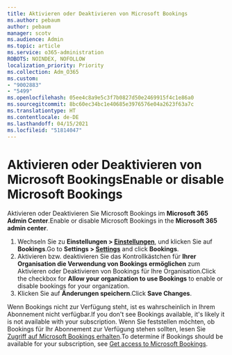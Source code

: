 ```yaml
---
title: Aktivieren oder Deaktivieren von Microsoft Bookings
ms.author: pebaum
author: pebaum
manager: scotv
ms.audience: Admin
ms.topic: article
ms.service: o365-administration
ROBOTS: NOINDEX, NOFOLLOW
localization_priority: Priority
ms.collection: Adm_O365
ms.custom:
- "9002883"
- "5499"
ms.openlocfilehash: 05ee4c8a9e5c3f7b0827d50e2469915f4c1e86a0
ms.sourcegitcommit: 8bc60ec34bc1e40685e3976576e04a2623f63a7c
ms.translationtype: HT
ms.contentlocale: de-DE
ms.lasthandoff: 04/15/2021
ms.locfileid: "51814047"
---
```

# <a name="enable-or-disable-microsoft-bookings"></a><span data-ttu-id="ee2c0-102">Aktivieren oder Deaktivieren von Microsoft Bookings</span><span class="sxs-lookup"><span data-stu-id="ee2c0-102">Enable or disable Microsoft Bookings</span></span>

<span data-ttu-id="ee2c0-103">Aktivieren oder Deaktivieren Sie Microsoft Bookings im **Microsoft 365 Admin Center**.</span><span class="sxs-lookup"><span data-stu-id="ee2c0-103">Enable or disable Microsoft Bookings in the **Microsoft 365 admin center**.</span></span>

1. <span data-ttu-id="ee2c0-104">Wechseln Sie zu **Einstellungen > [Einstellungen](https://admin.microsoft.com/Adminportal/Home?source=applauncher#/Settings/Services)**, und klicken Sie auf **Bookings**.</span><span class="sxs-lookup"><span data-stu-id="ee2c0-104">Go to **Settings > [Settings](https://admin.microsoft.com/Adminportal/Home?source=applauncher#/Settings/Services)** and click **Bookings**.</span></span>
2. <span data-ttu-id="ee2c0-105">Aktivieren bzw. deaktivieren Sie das Kontrollkästchen für **Ihrer Organisation die Verwendung von Bookings ermöglichen** zum Aktivieren oder Deaktivieren von Bookings für Ihre Organisation.</span><span class="sxs-lookup"><span data-stu-id="ee2c0-105">Click the checkbox for **Allow your organization to use Bookings** to enable or disable bookings for your organization.</span></span>
3. <span data-ttu-id="ee2c0-106">Klicken Sie auf **Änderungen speichern**.</span><span class="sxs-lookup"><span data-stu-id="ee2c0-106">Click **Save Changes**.</span></span>

<span data-ttu-id="ee2c0-107">Wenn Bookings nicht zur Verfügung steht, ist es wahrscheinlich in Ihrem Abonnement nicht verfügbar.</span><span class="sxs-lookup"><span data-stu-id="ee2c0-107">If you don't see Bookings available, it's likely it is not available with your subscription.</span></span> <span data-ttu-id="ee2c0-108">Wenn Sie feststellen möchten, ob Bookings für Ihr Abonnement zur Verfügung stehen sollten, lesen Sie [Zugriff auf Microsoft Bookings erhalten](https://support.microsoft.com/de-DE/office/get-access-to-microsoft-bookings-5382dc07-aaa5-45c9-8767-502333b214ce).</span><span class="sxs-lookup"><span data-stu-id="ee2c0-108">To determine if Bookings should be available for your subscription, see [Get access to Microsoft Bookings](https://support.microsoft.com/de-DE/office/get-access-to-microsoft-bookings-5382dc07-aaa5-45c9-8767-502333b214ce).</span></span>
